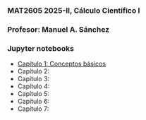 ### MAT2605 2025-II, Cálculo Científico I

### Profesor: Manuel A. Sánchez

### Jupyter notebooks
- [Capítulo 1: Conceptos básicos](https://github.com/ManuelSanchezUribe/ManuelSanchezUribe.github.io/blob/main/MAT2605/Jupyter_notebooks_clases/Capitulo1_Conceptosbásicos.ipynb)
- Capítulo 2:
- Capítulo 3:
- Capítulo 4:
- Capítulo 5:
- Capítulo 6:
- Capítulo 7:



